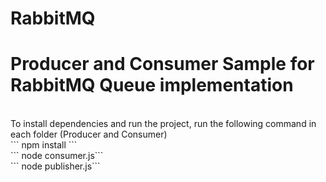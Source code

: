 # RabbitMQ
<h1>Producer and Consumer Sample for RabbitMQ Queue implementation</h1>
<br>
To install dependencies and run the project, run the following command in each folder (Producer and Consumer)
<br>
``` npm install ```
<br>
``` node consumer.js```
<br>
``` node publisher.js```
